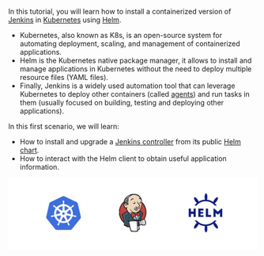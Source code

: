 In this tutorial, you will learn how to install a containerized version of [Jenkins](https://www.jenkins.io/) in [Kubernetes](https://kubernetes.io/) using [Helm](https://helm.sh/). 
* Kubernetes, also known as K8s, is an open-source system for automating deployment, scaling, and management of containerized applications. 
* Helm is the Kubernetes native package manager, it allows to install and manage applications in Kubernetes without the need to deploy multiple resource files (YAML files). 
* Finally, Jenkins is a widely used automation tool that can leverage Kubernetes to deploy other containers (called [agents](https://www.jenkins.io/doc/book/using/using-agents/)) and run tasks in them (usually focused on building, testing and deploying other applications).

In this first scenario, we will learn:
* How to install and upgrade a [Jenkins controller](https://www.jenkins.io/doc/book/glossary/#general-terms) from its public [Helm chart](https://github.com/jenkinsci/helm-charts/tree/main/charts/jenkins).
* How to interact with the Helm client to obtain useful application information.

![Helm Logo](./../assets/intro.png)


